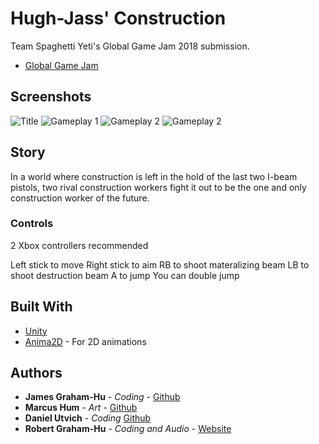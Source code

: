 # Hugh-Jass' Construction
Team Spaghetti Yeti's Global Game Jam 2018 submission.
* [Global Game Jam](https://globalgamejam.org/2018/games/hugh-jass-construction)

## Screenshots

![Title](https://github.com/RobertG-H/Hugh-Jass-Construction/blob/master/Screenshots/Title.png)
![Gameplay 1](https://github.com/RobertG-H/Hugh-Jass-Construction/blob/master/Screenshots/Gameplay1.png)
![Gameplay 2](https://github.com/RobertG-H/Hugh-Jass-Construction/blob/master/Screenshots/Gameplay2.png)
![Gameplay 2](https://github.com/RobertG-H/Hugh-Jass-Construction/blob/master/Screenshots/Gamepl3.png)

## Story

In a world where construction is left in the hold of the last two I-beam pistols, two rival construction workers fight it out to be the one and only construction worker of the future.

### Controls

2 Xbox controllers recommended

Left stick to move
Right stick to aim
RB to shoot materalizing beam
LB to shoot destruction beam
A to jump
You can double jump

## Built With

* [Unity](https://unity3d.com/)
* [Anima2D](https://assetstore.unity.com/packages/essentials/unity-anima2d-79840) - For 2D animations

## Authors

* **James Graham-Hu** - *Coding* - [Github](https://github.com/johnnybib)
* **Marcus Hum** - *Art* - [Github](https://github.com/mlhum)
* **Daniel Utvich** - *Coding* [Github](https://github.com/Daniel-U12)
* **Robert Graham-Hu** - *Coding and Audio* - [Website](robertgrahamhu.ca)




